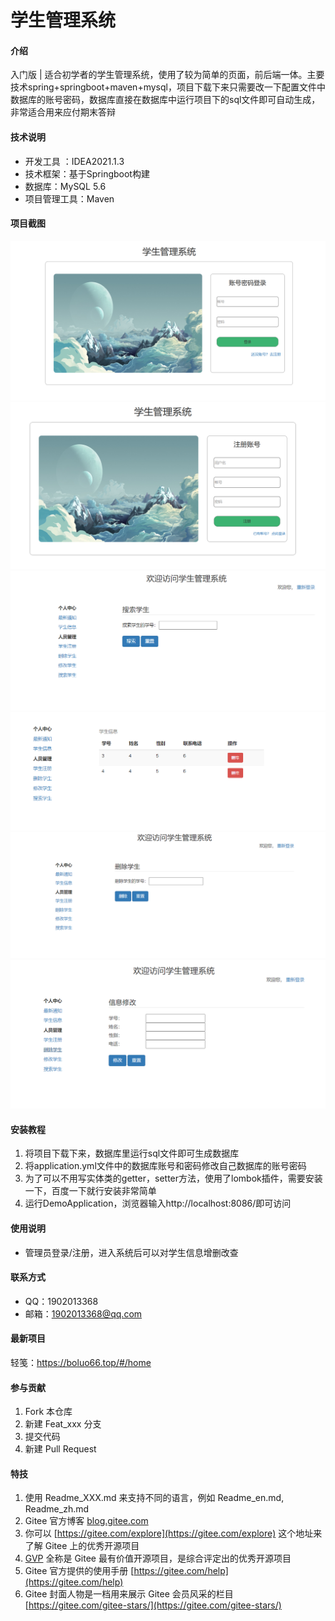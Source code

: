 # 学生管理系统

#### 介绍
入门版 |
适合初学者的学生管理系统，使用了较为简单的页面，前后端一体。主要技术spring+springboot+maven+mysql，项目下载下来只需要改一下配置文件中数据库的账号密码，数据库直接在数据库中运行项目下的sql文件即可自动生成，非常适合用来应付期末答辩


#### 技术说明
- 开发工具 ：IDEA2021.1.3
- 技术框架：基于Springboot构建
- 数据库：MySQL 5.6
- 项目管理工具：Maven

#### 项目截图
![输入图片说明](%E9%A1%B9%E7%9B%AE%E6%88%AA%E5%9B%BE/%E7%99%BB%E5%BD%95.png)
![输入图片说明](%E9%A1%B9%E7%9B%AE%E6%88%AA%E5%9B%BE/%E6%B3%A8%E5%86%8C.png)
![输入图片说明](%E9%A1%B9%E7%9B%AE%E6%88%AA%E5%9B%BE/%E6%90%9C%E7%B4%A2.png)
![输入图片说明](%E9%A1%B9%E7%9B%AE%E6%88%AA%E5%9B%BE/%E5%AD%A6%E7%94%9F%E4%BF%A1%E6%81%AF.png)
![输入图片说明](%E9%A1%B9%E7%9B%AE%E6%88%AA%E5%9B%BE/%E5%88%A0%E9%99%A4.png)
![输入图片说明](%E9%A1%B9%E7%9B%AE%E6%88%AA%E5%9B%BE/%E4%BF%AE%E6%94%B9.png)


#### 安装教程

1.  将项目下载下来，数据库里运行sql文件即可生成数据库
2.  将application.yml文件中的数据库账号和密码修改自己数据库的账号密码
3.  为了可以不用写实体类的getter，setter方法，使用了lombok插件，需要安装一下，百度一下就行安装非常简单
4.  运行DemoApplication，浏览器输入http://localhost:8086/即可访问

#### 使用说明

-  管理员登录/注册，进入系统后可以对学生信息增删改查

#### 联系方式
-  QQ：1902013368 
-  邮箱：1902013368@qq.com

#### 最新项目
轻笺：https://boluo66.top/#/home

#### 参与贡献

1.  Fork 本仓库
2.  新建 Feat_xxx 分支
3.  提交代码
4.  新建 Pull Request


#### 特技

1.  使用 Readme\_XXX.md 来支持不同的语言，例如 Readme\_en.md, Readme\_zh.md
2.  Gitee 官方博客 [blog.gitee.com](https://blog.gitee.com)
3.  你可以 [https://gitee.com/explore](https://gitee.com/explore) 这个地址来了解 Gitee 上的优秀开源项目
4.  [GVP](https://gitee.com/gvp) 全称是 Gitee 最有价值开源项目，是综合评定出的优秀开源项目
5.  Gitee 官方提供的使用手册 [https://gitee.com/help](https://gitee.com/help)
6.  Gitee 封面人物是一档用来展示 Gitee 会员风采的栏目 [https://gitee.com/gitee-stars/](https://gitee.com/gitee-stars/)

